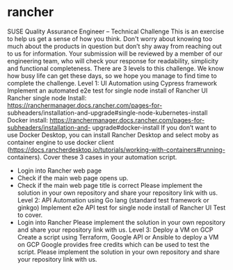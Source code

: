# rancher

SUSE Quality Assurance Engineer – Technical Challenge
This is an exercise to help us get a sense of how you think. Don't worry about knowing too much about
the products in question but don’t shy away from reaching out to us for information.
Your submission will be reviewed by a member of our engineering team, who will check your response for
readability, simplicity and functional completeness.
There are 3 levels to this challenge. We know how busy life can get these days, so we hope you manage
to find time to complete the challenge.
Level 1: UI Automation using Cypress framework
Implement an automated e2e test for single node install of Rancher UI
Rancher single node Install: https://ranchermanager.docs.rancher.com/pages-for-
subheaders/installation-and-upgrade#single-node-kubernetes-install
Docker install: https://ranchermanager.docs.rancher.com/pages-for-subheaders/installation-and-
upgrade#docker-install
If you don’t want to use Docker Desktop, you can install Rancher Desktop and select moby as container
engine to use docker client (https://docs.rancherdesktop.io/tutorials/working-with-containers#running-
containers).
Cover these 3 cases in your automation script.
- Login into Rancher web page
- Check if the main web page opens up.
- Check if the main web page title is correct
  Please implement the solution in your own repository and share your repository link with us.
  Level 2: API Automation using Go lang (standard test framework or ginkgo)
  Implement e2e API test for single node install of Rancher UI
  Test to cover.
- Login into Rancher
  Please implement the solution in your own repository and share your repository link with us.
  Level 3: Deploy a VM on GCP
  Create a script using Terraform, Google API or Ansible to deploy a VM on GCP
  Google provides free credits which can be used to test the script.
  Please implement the solution in your own repository and share your repository link with us.